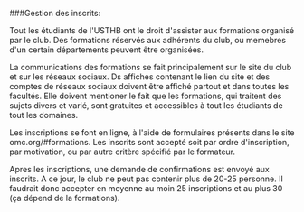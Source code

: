 ###Gestion des inscrits:

Tout les étudiants de l'USTHB ont le droit d'assister aux formations organisé par le club. Des formations réservés aux adhérents du club, ou memebres d'un certain départements peuvent être organisées.

La communications des formations se fait principalement sur le site du club et sur les réseaux sociaux. Ds affiches contenant le lien du site et des comptes de réseaux sociaux doivent être affiché partout et dans toutes les facultés. Elle doivent mentioner le fait que les formations, qui traitent des sujets divers et varié, sont gratuites et accessibles à tout les étudiants de tout les domaines. 

Les inscriptions se font en ligne, à l'aide de formulaires présents dans le site omc.org/#formations. Les inscrits sont accepté soit par ordre d'inscription, par motivation, ou par autre critère spécifié par le formateur.

Apres les inscriptions, une demande de confirmations est envoyé aux inscrits. A ce jour, le club ne peut pas contenir plus de 20-25 personne. Il faudrait donc accepter en moyenne au moin 25 inscriptions et au plus 30 (ça dépend de la formations).


